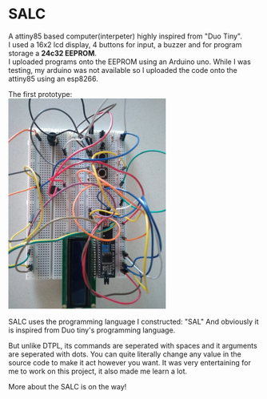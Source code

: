 # SALC
A attiny85 based computer(interpeter) highly inspired from "Duo Tiny".  
I used a 16x2 lcd display, 4 buttons for input, a buzzer and for program storage a **24c32 EEPROM**.  
I uploaded programs onto the EEPROM using an Arduino uno. While I was testing, my arduino was not available so I uploaded the code onto the attiny85 using an esp8266.  
  
The first prototype:  
<img src="https://github.com/QwertyR0/SALC/blob/main/prototype.jpg" width="315" height="420">  

SALC uses the programming language I constructed: "SAL" 
And obviously it is inspired from Duo tiny's programming language.

But unlike DTPL, its commands are seperated with spaces and it arguments are seperated with dots. You can quite literally change any value in the source code to make it act however you want.
It was very entertaining for me to work on this project, it also made me learn a lot.  
  
More about the SALC is on the way!
